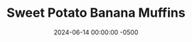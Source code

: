 ---
layout: post
title:  "Sweet Potato Banana Muffins"
date:   2024-06-14 00:00:00 -0500
categories:
- Recipes
- Breakfast
permalink: /recipes/sweet-potato-banana-muffins
image: /assets/Food/Breakfast/Sw Pot Ban Muff/muffin-cover.jpg
ing: muffin-ing
facts: muffin-facts
section1: Base muffins
start2: Cinnamon
section2: Optional add ins
start3: 
section3: 
start4: 
section4: 
start5: 
section5: 
Prep: 10
Rest: 
Cook: 16
Source1: https://www.theleangreenbean.com/sweet-potato-banana-bites/
Source2: 
whisk: https://s.samsungfood.com/qaSWW
tags: 
- banana
- sweet potato
- puree
- pumpkin
- butternut squash
- natural peanut butter
- overripe banana
- peanut butter
- nut butter
- almond butter
- egg
- cinnamon
- breakfast
- muffin
- mini muffin
- chocolate chips
Description: These delicious banana <a href="/misc/fake-healthy-foods#muffins">muffins</a> are free of any oils, added sugars, and artificial sweeteners. Just 4 simple ingredients - bananas, sweet potatoes, eggs, and nut butter. These are muffins that are actually a breakfast and not a dessert, and can have any mix-ins you like, such as chopped nuts, fruit, or even dark chocolate.  The nutrition facts below are assuming just the 4 base ingredients; no mix-ins
Instructions: 
- Preheat your oven to 375F and liberally spray a mini muffin tin with oil<br><br>

- In a large bowl, add your cooked sweet potato (without skin) and your ripe banana. Mash with the back of a fork, or mix with a hand mixer. You can also use a food processor<br><br>

- Canned sweet potato or pumpkin puree will work, but I prefer to use my homemade <a href="sweet-potato-puree">Roasted Sweet Potato Puree</a>.  I've never tried with <a href="roasted-butternut-squash-puree">Roasted Butternut Squash Puree</a>, but I don't see why that wouldn't be great as well<br><br>

- You can also use unsweetened applesauce or <a href="apple-spread">No Sugar Added Apple Spread</a> in place of mashed bananas<br><br>

- Add in the eggs and nut butter, and mix until fully combined<br><br>

- Any nut or seed butter will work; here I've used some <a href="natural-peanut-butter">Homemade Natural Nut Butter</a> using a combination of peanuts and pistachios, but almond butter or sunflower seed butter would also work great<br><br>

- Finally, to make it vegan, you can replace the eggs with flax or chia eggs, where 1 tbsp of flax or chia seeds + 3 tbsp water is equivalent to 1 egg.  Mix together in a small bowl and let sit for 5 minutes to thicken before adding to the muffin batter<br><br>

- Add in any additional ingredients if desired. I'll go with cinnamon and almond extract. I'm also going to top them with a few mini chocolate chips<br><br>

- Transfer your batter to the muffin pan, and bake for about 16 minutes at 375F, or until a toothpick comes out clean.  Let cool in the pan for about 30 minutes, before transferring to a wire rack to cool.  Store in the fridge<br><br>
- <center><img src="/assets/Food/Breakfast/Sw Pot Ban Muff/muffin-all.jpg" alt="" class="instruction-image"></center>
---